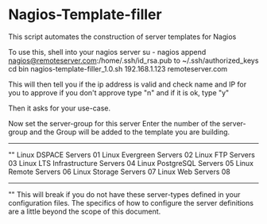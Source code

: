 Nagios-Template-filler
======================

This script automates the construction of server templates for Nagios

To use this, 
shell into your nagios server 
su - nagios
append nagios@remoteserver.com:/home/.ssh/id_rsa.pub to ~/.ssh/authorized_keys
cd bin
nagios-template-filler_1.0.sh 192.168.1.123 remoteserver.com

This will then tell you if the ip address is valid and check name and IP for you to approve
if you don't approve type "n" and if it is ok, type "y"

Then it asks for your use-case.

Now set the server-group for this server
Enter the number of the server-group and the
Group will be added to the template you are building.
_____________________________________________________________
""
Linux DSPACE Servers <linux-dspace-servers> 01 
Linux Evergreen Servers <linux-evergreen-servers> 02 
Linux FTP Servers <linux-ftp-servers> 03 
Linux LTS Infrastructure Servers <linux-infra-servers> 04 
Linux PostgreSQL Servers <linux-pgsql-servers> 05 
Linux Remote Servers <linux-remote-servers> 06 
Linux Storage Servers <linux-storage-servers> 07 
Linux Web Servers <linux-http-servers> 08 
_____________________________________________________________
""
This will break if you do not have these server-types defined in your configuration files.
The specifics of how to configure the server definitions are a little beyond the scope of this document.


